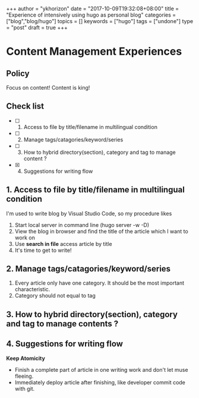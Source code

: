 +++
author = "ykhorizon"
date = "2017-10-09T19:32:08+08:00"
title = "Experience of intensively using hugo as personal blog"
categories = ["blog","blog/hugo"]
topics = []
keywords = ["hugo"]
tags = ["undone"]
type = "post"
draft = true
+++

# Content Management Experiences


## Policy 
Focus on content! 
Content is king!


## Check list 

 - [ ] 1. Access to file by title/filename in multilingual condition
 - [ ] 2. Manage tags/catagories/keyword/series 
 - [ ] 3. How to hybrid directory(section), category and tag to manage content ?
 - [x] 4. Suggestions for writing flow 


## 1. Access to file by title/filename in multilingual condition
I'm used to write blog by Visual Studio Code, so my procedure likes

1. Start local server in command line (hugo server -w -D)
2. View the blog in browser and find the title of the article which I want to work on
3. Use **search in file** access article by title
4. It's time to get to write!

## 2. Manage tags/catagories/keyword/series 

1. Every article only have one category. It should be the most important characteristic.
2. Category should not equal to tag

## 3. How to hybrid directory(section), category and tag to manage contents ?

## 4. Suggestions for writing flow 

__Keep Atomicity__

- Finish a complete part of article in one writing work and don't let muse fleeing.
- Immediately deploy article after finishing, like developer commit code with git.